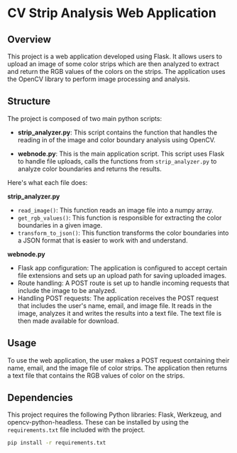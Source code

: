 # CV Strip Analysis Web Application

## Overview

This project is a web application developed using Flask. It allows users to upload an image of some color strips which are then analyzed to extract and return the RGB values of the colors on the strips. The application uses the OpenCV library to perform image processing and analysis.

## Structure

The project is composed of two main python scripts:

- **strip_analyzer.py**: This script contains the function that handles the reading in of the image and color boundary analysis using OpenCV.

- **webnode.py**: This is the main application script. This script uses Flask to handle file uploads, calls the functions from `strip_analyzer.py` to analyze color boundaries and returns the results.

Here's what each file does:

**strip_analyzer.py**
- `read_image()`: This function reads an image file into a numpy array.
- `get_rgb_values()`: This function is responsible for extracting the color boundaries in a given image.
- `transform_to_json()`: This function transforms the color boundaries into a JSON format that is easier to work with and understand.

**webnode.py**
- Flask app configuration: The application is configured to accept certain file extensions and sets up an upload path for saving uploaded images.
- Route handling: A POST route is set up to handle incoming requests that include the image to be analyzed.
- Handling POST requests: The application receives the POST request that includes the user's name, email, and image file. It reads in the image, analyzes it and writes the results into a text file. The text file is then made available for download.

## Usage

To use the web application, the user makes a POST request containing their name, email, and the image file of color strips. The application then returns a text file that contains the RGB values of color on the strips.

## Dependencies
This project requires the following Python libraries: Flask, Werkzeug, and opencv-python-headless. These can be installed by using the `requirements.txt` file included with the project.

```bash
pip install -r requirements.txt